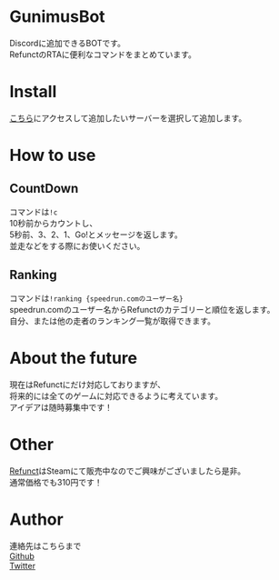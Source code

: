 GunimusBot
====

Discordに追加できるBOTです。  
RefunctのRTAに便利なコマンドをまとめています。

# Install

 [こちら](https://discord.com/api/oauth2/authorize?client_id=708260795284193301&permissions=0&scope=bot)にアクセスして追加したいサーバーを選択して追加します。

# How to use
## CountDown
コマンドは`!c`  
10秒前からカウントし、  
5秒前、3、2、1、Go!とメッセージを返します。  
並走などをする際にお使いください。

## Ranking
コマンドは`!ranking {speedrun.comのユーザー名}`  
speedrun.comのユーザー名からRefunctのカテゴリーと順位を返します。  
自分、または他の走者のランキング一覧が取得できます。

# About the future
現在はRefunctにだけ対応しておりますが、  
将来的には全てのゲームに対応できるように考えています。  
アイデアは随時募集中です！

# Other
[Refunct](https://store.steampowered.com/app/406150/Refunct/)はSteamにて販売中なのでご興味がございましたら是非。  
通常価格でも310円です！

# Author
連絡先はこちらまで  
[Github](https://github.com/gunimus)  
[Twitter](https://twitter.com/gunimus_0129)